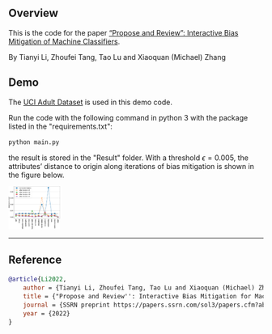 



## Overview

This is the code for the paper [“Propose and Review”: Interactive Bias Mitigation of
Machine Classifiers](https://papers.ssrn.com/sol3/papers.cfm?abstract_id=4139244).

By Tianyi Li, Zhoufei Tang, Tao Lu and Xiaoquan (Michael) Zhang 



## Demo

The  [UCI Adult Dataset](https://archive.ics.uci.edu/ml/datasets/adult) is used in this demo code.

Run the code with the following command in python 3 with the package listed in the "requirements.txt":

```python
python main.py
```

the result is stored in the "Result" folder. With a threshold $\epsilon=0.005$, the attributes’ distance to origin along iterations of bias mitigation is shown in the figure below.

<img src="Result\Figure5.png" alt="Figure5" style="zoom: 10%;" />

---

## Reference

```bibtex
@article{Li2022,
	author = {Tianyi Li, Zhoufei Tang, Tao Lu and Xiaoquan (Michael) Zhang},
	title = {"Propose and Review'': Interactive Bias Mitigation for Machine Classifiers},
	journal = {SSRN preprint https://papers.ssrn.com/sol3/papers.cfm?abstract_id=4139244},
	year = {2022}
}
```

